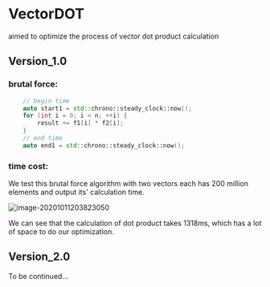 # VectorDOT
aimed to optimize the process of vector dot product calculation

## Version_1.0
### brutal force:

```c++
    // begin time
    auto start1 = std::chrono::steady_clock::now();
    for (int i = 0; i < n; ++i) {
        result += f1[i] * f2[i];
    }
    // end time
    auto end1 = std::chrono::steady_clock::now();
```

### time cost:
We test this brutal force algorithm with two vectors each has 200 million elements and output its' calculation time.

![image-20201011203823050](C:\Users\21548\AppData\Roaming\Typora\typora-user-images\image-20201011203823050.png)

We can see that the calculation of dot product takes 1318ms, which has a lot of space to do our optimization.

## Version_2.0
To be continued...